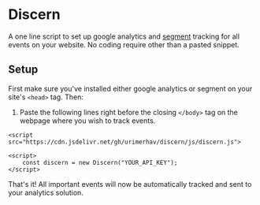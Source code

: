 # Discern
A one line script to set up google analytics and [segment](https://segment.com/) 
tracking for all events on your website. No coding require other than a pasted snippet.

## Setup

First make sure you've installed either google analytics or segment on your site's `<head>` tag. Then:
 
 1. Paste the following lines right before the closing `</body>` tag on the webpage where you wish to track events.

```
<script src="https://cdn.jsdelivr.net/gh/urimerhav/discern/js/discern.js">

<script>
    const discern = new Discern("YOUR_API_KEY");
</script>
``` 

That's it! All important events will now be automatically tracked and sent to your analytics solution.